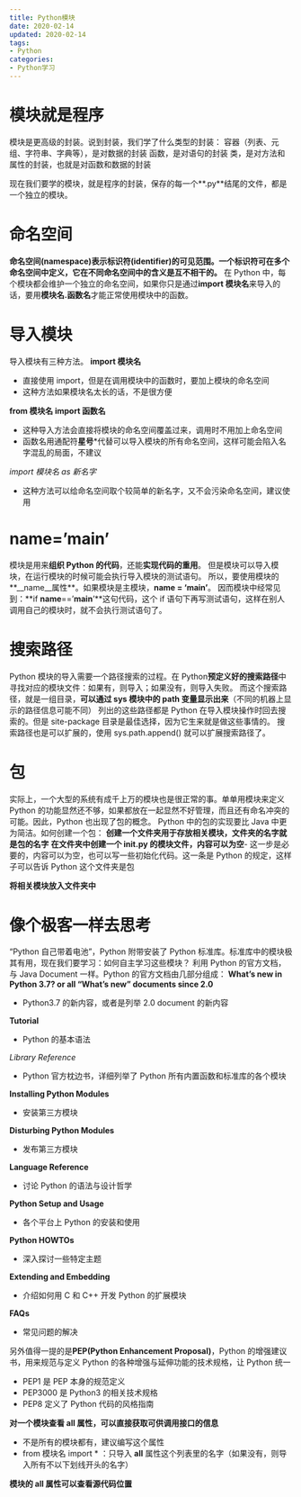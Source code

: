 ```yaml
---
title: Python模块
date: 2020-02-14
updated: 2020-02-14
tags:
- Python
categories:
- Python学习
---
```


# 模块就是程序
模块是更高级的封装。说到封装，我们学了什么类型的封装：
容器（列表、元组、字符串、字典等），是对数据的封装
函数，是对语句的封装
类，是对方法和属性的封装，也就是对函数和数据的封装

现在我们要学的模块，就是程序的封装，保存的每一个**.py**结尾的文件，都是一个独立的模块。
# 命名空间
**命名空间(namespace)**表示**标识符(identifier)**的可见范围。一个标识符可在多个命名空间中定义，它**在不同命名空间中的含义是互不相干的。**
在 Python 中，每个模块都会维护一个独立的命名空间，如果你只是通过**import 模块名**来导入的话，要用**模块名.函数名**才能正常使用模块中的函数。
# 导入模块
导入模块有三种方法。
**import 模块名**
- 直接使用 import，但是在调用模块中的函数时，要加上模块的命名空间
- 这种方法如果模块名太长的话，不是很方便

**from 模块名 import 函数名**
- 这种导入方法会直接将模块的命名空间覆盖过来，调用时不用加上命名空间
- 函数名用通配符**星号***代替可以导入模块的所有命名空间，这样可能会陷入名字混乱的局面，不建议

*import 模块名 as 新名字*
- 这种方法可以给命名空间取个较简单的新名字，又不会污染命名空间，建议使用


# __name__=’__main__’
模块是用来**组织 Python 的代码**，还能**实现代码的重用**。
但是模块可以导入模块，在运行模块的时候可能会执行导入模块的测试语句。
所以，要使用模块的**__name__属性**。如果模块是主模块，**__name__ = ‘__main__’**。
因而模块中经常见到：**if __name__==’__main__’**这句代码，这个 if 语句下再写测试语句，这样在别人调用自己的模块时，就不会执行测试语句了。
# 搜索路径
Python 模块的导入需要一个路径搜索的过程。在 Python**预定义好的搜索路径**中寻找对应的模块文件：如果有，则导入；如果没有，则导入失败。
而这个搜索路径，就是一组目录，**可以通过 sys 模块中的 path 变量显示出来**（不同的机器上显示的路径信息可能不同）
列出的这些路径都是 Python 在导入模块操作时回去搜索的。但是 site-package 目录是最佳选择，因为它生来就是做这些事情的。
搜索路径也是可以扩展的，使用 sys.path.append() 就可以扩展搜索路径了。

# 包
实际上，一个大型的系统有成千上万的模块也是很正常的事。单单用模块来定义 Python 的功能显然还不够，如果都放在一起显然不好管理，而且还有命名冲突的可能。因此，Python 也出现了包的概念。
Python 中的包的实现要比 Java 中更为简洁。如何创建一个包：
**创建一个文件夹用于存放相关模块，文件夹的名字就是包的名字**
**在文件夹中创建一个 __init__.py 的模块文件，内容可以为空**- 这一步是必要的，内容可以为空，也可以写一些初始化代码。这一条是 Python 的规定，这样子可以告诉 Python 这个文件夹是包

**将相关模块放入文件夹中**

# 像个极客一样去思考
“Python 自己带着电池”，Python 附带安装了 Python 标准库。标准库中的模块极其有用，现在我们要学习：如何自主学习这些模块？
利用 Python 的官方文档，与 Java Document 一样。Python 的官方文档由几部分组成：
**What’s new in Python 3.7? or all “What’s new” documents since 2.0**
- Python3.7 的新内容，或者是列举 2.0 document 的新内容

**Tutorial**
- Python 的基本语法

*Library Reference*
- Python 官方枕边书，详细列举了 Python 所有内置函数和标准库的各个模块

**Installing Python Modules**
- 安装第三方模块

**Disturbing Python Modules**
- 发布第三方模块

**Language Reference**
- 讨论 Python 的语法与设计哲学

**Python Setup and Usage**
- 各个平台上 Python 的安装和使用

**Python HOWTOs**
- 深入探讨一些特定主题

**Extending and Embedding**
- 介绍如何用 C 和 C++ 开发 Python 的扩展模块

**FAQs**
- 常见问题的解决


另外值得一提的是**PEP(Python Enhancement Proposal)**，Python 的增强建议书，用来规范与定义 Python 的各种增强与延伸功能的技术规格，让 Python 统一
- PEP1 是 PEP 本身的规范定义
- PEP3000 是 Python3 的相关技术规格
- PEP8 定义了 Python 代码的风格指南

**对一个模块查看 __all__ 属性，可以直接获取可供调用接口的信息**
- 不是所有的模块都有，建议编写这个属性
- from 模块名 import * ：只导入 __all__ 属性这个列表里的名字（如果没有，则导入所有不以下划线开头的名字）

**模块的 __all__ 属性可以查看源代码位置**


